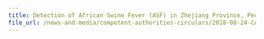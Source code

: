 ```yaml
---
title: Detection of African Swine Fever (ASF) in Zhejiang Province, People's Republic of China 
file_url: /news-and-media/competent-authorities-circulars/2018-08-24-CA.pdf
---
```

